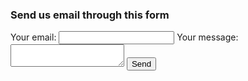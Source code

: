 ### Send us email through this form

<form
  action="https://formspree.io/f/meqnldrk"
  method="POST"
>
  <label>
    Your email:
    <input type="email" name="email">
  </label>
  <label>
    Your message:
    <textarea name="message"></textarea>
  </label>
  <!-- your other form fields go here -->
  <input type="hidden" name="_next" value="/thankyou.html" />
  <input type="hidden" name="_subject" value="Someone has asked you something" />
  <input type="hidden" name="_cc" value="rbahl18@gmail.com" />
  <button type="submit">Send</button>
</form>
